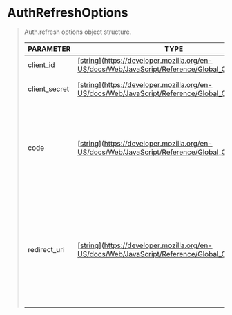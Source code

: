 # AuthRefreshOptions
> Auth.refresh options object structure.<br>
> 
> | PARAMETER   | TYPE    | DESCRIPTION    |
> |--------|---------|----------------|
> | client_id | [[string](https://developer.mozilla.<strong>or</strong>g/en-US/docs/Web/JavaScript/Reference/Global_Objects/string)](https://developer.mozilla.org/en-US/docs/Web/JavaScript/Reference/Global_Objects/string) | Your spotify app client id |
> | client_secret | [[string](https://developer.mozilla.<strong>or</strong>g/en-US/docs/Web/JavaScript/Reference/Global_Objects/string)](https://developer.mozilla.org/en-US/docs/Web/JavaScript/Reference/Global_Objects/string) | Your spotify app client secret |
> | code | [[string](https://developer.mozilla.<strong>or</strong>g/en-US/docs/Web/JavaScript/Reference/Global_Objects/string)](https://developer.mozilla.org/en-US/docs/Web/JavaScript/Reference/Global_Objects/string) | Code query sent by the spotify authorization. You can use the refresh_token also to get a new access_token. |
> | redirect_uri | [[string](https://developer.mozilla.<strong>or</strong>g/en-US/docs/Web/JavaScript/Reference/Global_Objects/string)](https://developer.mozilla.org/en-US/docs/Web/JavaScript/Reference/Global_Objects/string) | This redirect uri would not actually redirect you. This is only for validation. You need to enter the same uri/url used in the authorization link or Auth.build |
